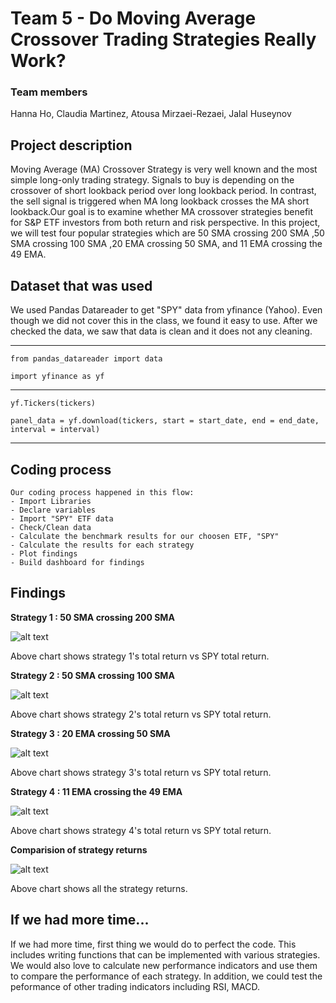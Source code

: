 # **Team 5 - Do Moving Average Crossover Trading Strategies Really Work?**

### Team members
Hanna Ho, Claudia Martinez, Atousa Mirzaei-Rezaei, Jalal Huseynov

## **Project description**

Moving Average (MA) Crossover Strategy is very well known and the most simple long-only trading strategy. Signals to buy is depending on the crossover of short lookback period over long lookback period. In contrast, the sell signal is triggered when MA long lookback crosses the MA short lookback.Our goal is to examine whether MA crossover strategies benefit for S&P ETF investors from both return and risk perspective. In this project, we will test four popular strategies which are 50 SMA crossing 200 SMA ,50 SMA crossing 100 SMA ,20 EMA crossing 50 SMA, and 11 EMA crossing the 49 EMA. 

## **Dataset that was used**
We used Pandas Datareader to get "SPY" data from yfinance (Yahoo). Even though we did not cover this in the class, we found it easy to use. After we checked the data, we saw that data is clean and it does not any cleaning.

---

`from pandas_datareader import data `
 
`import yfinance as yf`

---

`yf.Tickers(tickers)`

`panel_data = yf.download(tickers, start = start_date, end = end_date, interval = interval)`

---

## **Coding process**

    Our coding process happened in this flow:
    - Import Libraries
    - Declare variables
    - Import "SPY" ETF data
    - Check/Clean data
    - Calculate the benchmark results for our choosen ETF, "SPY"
    - Calculate the results for each strategy
    - Plot findings
    - Build dashboard for findings

## **Findings**

**Strategy 1 : 50 SMA crossing 200 SMA**


![alt text](https://github.com/brilliantlyc/Project-1/blob/main/strategy1_vs_bm_cumulative_return.png "strategy1_vs_bm_cumulative_return")

Above chart shows strategy 1's total return vs SPY total return.

**Strategy 2 : 50 SMA crossing 100 SMA**

![alt text](https://github.com/brilliantlyc/Project-1/blob/main/strategy2_vs_bm_cumulative_return.png "strategy2_vs_bm_cumulative_return")

Above chart shows strategy 2's total return vs SPY total return.

**Strategy 3 : 20 EMA crossing 50 SMA**

![alt text](https://github.com/brilliantlyc/Project-1/blob/main/strategy3_vs_bm_cumulative_return.png "strategy3_vs_bm_cumulative_return")

Above chart shows strategy 3's total return vs SPY total return.



**Strategy 4 : 11 EMA crossing the 49 EMA**

![alt text](https://github.com/brilliantlyc/Project-1/blob/main/strategy4_vs_bm_cumulative_return.png "strategy4_vs_bm_cumulative_return")

Above chart shows strategy 4's total return vs SPY total return.

**Comparision of strategy returns**

![alt text](https://github.com/brilliantlyc/Project-1/blob/main/comparison_cumulative_returns.png "Comparision of strategy returns")

Above chart shows all the strategy returns.

## **If we had more time...**

If we had more time, first thing we would do to perfect the code. This includes writing functions that can be implemented with various strategies. We would also love to calculate new performance indicators and use them to compare the performance of each strategy. In addition, we could test the peformance of other trading indicators including RSI, MACD.